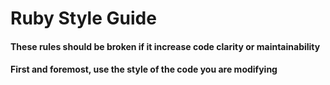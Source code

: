 # Ruby Style Guide

#### These rules should be broken if it increase code clarity or maintainability

#### First and foremost, use the style of the code you are modifying


